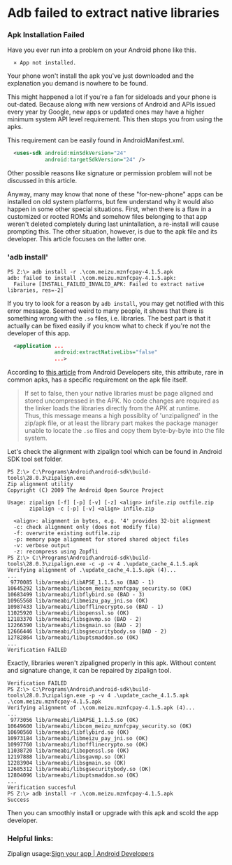 <script language="javascript" type="text/javascript" src="/LanguageBar.js"></script>
<!-- # michaelx-corner -->
# Adb failed to extract native libraries

### Apk Installation Failed
  Have you ever run into a problem on your Android phone like this.
```
  × App not installed.
```
  Your phone won't install the apk you've just downloaded and the explanation you demand is nowhere to be found.  
  
  This might happened a lot if you're a fan for sideloads and your phone is out-dated. Because along with new versions of Android and APIs issued every year by Google, new apps or updated ones may have a higher minimum system API level requirement. This then stops you from using the apks.  
  
  This requirement can be easily found in AndroidManifest.xml.  
```xml
  <uses-sdk android:minSdkVersion="24"
            android:targetSdkVersion="24" />
```
  Other possible reasons like signature or permission problem will not be discussed in this article.  
  
  Anyway, many may know that none of these "for-new-phone" apps can be installed on old system platforms, but few understand why it would also happen in some other special situations. First, when there is a flaw in a customized or rooted ROMs and somehow files belonging to that app weren't deleted completely during last unintallation, a re-install will cause prompting this. The other situation, however, is due to the apk file and its developer. This article focuses on the latter one.  

### 'adb install'
```
PS Z:\> adb install -r .\com.meizu.mznfcpay-4.1.5.apk
adb: failed to install .\com.meizu.mznfcpay-4.1.5.apk: 
  Failure [INSTALL_FAILED_INVALID_APK: Failed to extract native libraries, res=-2]
```
  If you try to look for a reason by `adb install`, you may get notified with this error message. Seemed weird to many people, it shows that there is something wrong with the `.so` files, i.e. libraries. The best part is that it actually can be fixed easily if you know what to check if you're not the developer of this app.  
```xml
  <application ...
               android:extractNativeLibs="false"
               ...>
```
  According to [this article](https://developer.android.google.cn/guide/topics/manifest/application-element#extractNativeLibs) from Android Developers site, this attribute, rare in common apks, has a specific requirement on the apk file itself.
> If set to false, then your native libraries must be page aligned and stored uncompressed in the APK. No code changes are required as the linker loads the libraries directly from the APK at runtime.  
  Thus, this message means a high possiblity of 'unzipaligned' in the zip/apk file, or at least the library part makes the package manager unable to locate the `.so` files and copy them byte-by-byte into the file system.  
  
  Let's check the alignment with zipalign tool which can be found in Android SDK tool set folder.
```
PS Z:\> C:\Programs\Android\android-sdk\build-tools\28.0.3\zipalign.exe
Zip alignment utility
Copyright (C) 2009 The Android Open Source Project

Usage: zipalign [-f] [-p] [-v] [-z] <align> infile.zip outfile.zip
       zipalign -c [-p] [-v] <align> infile.zip

  <align>: alignment in bytes, e.g. '4' provides 32-bit alignment
  -c: check alignment only (does not modify file)
  -f: overwrite existing outfile.zip
  -p: memory page alignment for stored shared object files
  -v: verbose output
  -z: recompress using Zopfli
PS Z:\> C:\Programs\Android\android-sdk\build-tools\28.0.3\zipalign.exe -c -p -v 4 .\update_cache_4.1.5.apk
Verifying alignment of .\update_cache_4.1.5.apk (4)...
...
 9770085 lib/armeabi/libAPSE_1.1.5.so (BAD - 1)
10645292 lib/armeabi/libcom_meizu_mznfcpay_security.so (OK)
10683499 lib/armeabi/libflybird.so (BAD - 3)
10965568 lib/armeabi/libmeizu_pay_jni.so (OK)
10987433 lib/armeabi/libofflinecrypto.so (BAD - 1)
11025920 lib/armeabi/libopenssl.so (OK)
12183370 lib/armeabi/libsgavmp.so (BAD - 2)
12266390 lib/armeabi/libsgmain.so (BAD - 2)
12666446 lib/armeabi/libsgsecuritybody.so (BAD - 2)
12782864 lib/armeabi/libuptsmaddon.so (OK)
...
Verification FAILED
```
  Exactly, libraries weren't zipaligned properly in this apk. Without content and signature change, it can be repaired by zipalign tool.  
```
Verification FAILED
PS Z:\> C:\Programs\Android\android-sdk\build-tools\28.0.3\zipalign.exe -p -v 4 .\update_cache_4.1.5.apk .\com.meizu.mznfcpay-4.1.5.apk
Verifying alignment of .\com.meizu.mznfcpay-4.1.5.apk (4)...
...
 9773056 lib/armeabi/libAPSE_1.1.5.so (OK)
10649600 lib/armeabi/libcom_meizu_mznfcpay_security.so (OK)
10690560 lib/armeabi/libflybird.so (OK)
10973184 lib/armeabi/libmeizu_pay_jni.so (OK)
10997760 lib/armeabi/libofflinecrypto.so (OK)
11038720 lib/armeabi/libopenssl.so (OK)
12197888 lib/armeabi/libsgavmp.so (OK)
12283904 lib/armeabi/libsgmain.so (OK)
12685312 lib/armeabi/libsgsecuritybody.so (OK)
12804096 lib/armeabi/libuptsmaddon.so (OK)
...
Verification succesful
PS Z:\> adb install -r .\com.meizu.mznfcpay-4.1.5.apk
Success
```
  Then you can smoothly install or upgrade with this apk and scold the app developer.  

### Helpful links:
  Zipalign usage:[Sign your app | Android Developers](https://developer.android.google.cn/studio/publish/app-signing)
